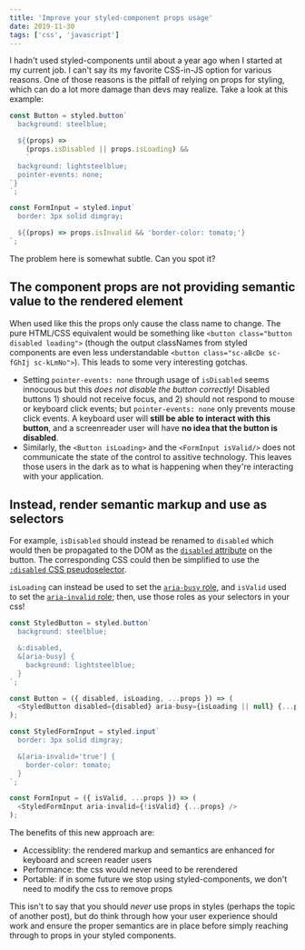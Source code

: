 ```yaml
---
title: 'Improve your styled-component props usage'
date: 2019-11-30
tags: ['css', 'javascript']
---
```


I hadn't used styled-components until about a year ago when I started at my current job. I can't say its my favorite CSS-in-JS option for various reasons. One of those reasons is the pitfall of relying on props for styling, which can do a lot more damage than devs may realize. <!-- excerpt-end --> Take a look at this example:

```jsx
const Button = styled.button`
  background: steelblue;

  ${(props) =>
    (props.isDisabled || props.isLoading) &&
    `
  background: lightsteelblue;
  pointer-events: none;
`}
`;

const FormInput = styled.input`
  border: 3px solid dimgray;

  ${(props) => props.isInvalid && 'border-color: tomato;'}
`;
```

The problem here is somewhat subtle. Can you spot it?

## The component props are not providing semantic value to the rendered element

When used like this the props only cause the class name to change. The pure HTML/CSS equivalent would be something like `<button class="button disabled loading">` (though the output classNames from styled components are even less understandable `<button class="sc-aBcDe sc-fGhIj sc-kLmNo">`). This leads to some very interesting gotchas.

- Setting `pointer-events: none` through usage of `isDisabled` seems innocuous but this _does not disable the button correctly_! Disabled buttons 1) should not receive focus, and 2) should not respond to mouse or keyboard click events; but `pointer-events: none` only prevents mouse click events. A keyboard user will **still be able to interact with this button**, and a screenreader user will have **no idea that the button is disabled**.
- Similarly, the `<Button isLoading>` and the `<FormInput isValid/>` does not communicate the state of the control to assitive technology. This leaves those users in the dark as to what is happening when they're interacting with your application.

## Instead, render semantic markup and use as selectors

For example, `isDisabled` should instead be renamed to `disabled` which would then be propagated to the DOM as the [`disabled` attribute](https://www.w3.org/TR/2014/REC-html5-20141028/forms.html#concept-fe-disabled) on the button. The corresponding CSS could then be simplified to use the [`:disabled` CSS pseudoselector](https://developer.mozilla.org/en-US/docs/Web/CSS/:disabled).

`isLoading` can instead be used to set the [`aria-busy` role](https://www.w3.org/TR/wai-aria-1.0/states_and_properties#aria-busy), and `isValid` used to set the [`aria-invalid` role](https://www.w3.org/TR/wai-aria-1.0/states_and_properties#aria-invalid); then, use those roles as your selectors in your css!

```js
const StyledButton = styled.button`
  background: steelblue;

  &:disabled,
  &[aria-busy] {
    background: lightsteelblue;
  }
`;

const Button = ({ disabled, isLoading, ...props }) => (
  <StyledButton disabled={disabled} aria-busy={isLoading || null} {...props} />
);

const StyledFormInput = styled.input`
  border: 3px solid dimgray;

  &[aria-invalid='true'] {
    border-color: tomato;
  }
`;

const FormInput = ({ isValid, ...props }) => (
  <StyledFormInput aria-invalid={!isValid} {...props} />
);
```

The benefits of this new approach are:

- Accessiblity: the rendered markup and semantics are enhanced for keyboard and screen reader users
- Performance: the css would never need to be rerendered
- Portable: if in some future we stop using styled-components, we don't need to modify the css to remove props

This isn't to say that you should _never_ use props in styles (perhaps the topic of another post), but do think through how your user experience should work and ensure the proper semantics are in place before simply reaching through to props in your styled components.
